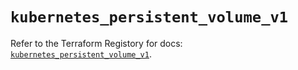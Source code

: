 # `kubernetes_persistent_volume_v1`

Refer to the Terraform Registory for docs: [`kubernetes_persistent_volume_v1`](https://registry.terraform.io/providers/hashicorp/kubernetes/2.25.1/docs/resources/persistent_volume_v1).
